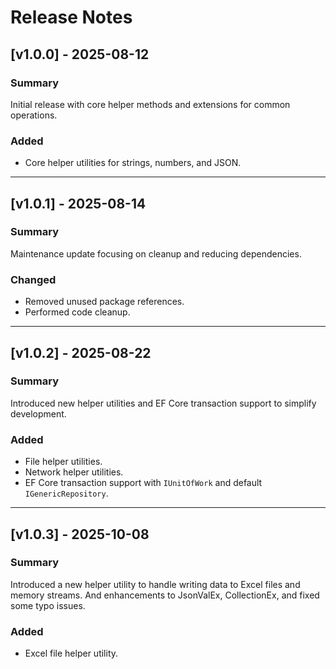# Release Notes

## [v1.0.0] - 2025-08-12
### Summary
Initial release with core helper methods and extensions for common operations.

### Added
- Core helper utilities for strings, numbers, and JSON.

---

## [v1.0.1] - 2025-08-14
### Summary
Maintenance update focusing on cleanup and reducing dependencies.

### Changed
- Removed unused package references.
- Performed code cleanup.

---

## [v1.0.2] - 2025-08-22
### Summary
Introduced new helper utilities and EF Core transaction support to simplify development.

### Added
- File helper utilities.
- Network helper utilities.
- EF Core transaction support with `IUnitOfWork` and default `IGenericRepository`.

---

## [v1.0.3] - 2025-10-08
### Summary
Introduced a new helper utility to handle writing data to Excel files and memory streams. And enhancements to JsonValEx, CollectionEx, and fixed some typo issues.

### Added
- Excel file helper utility.